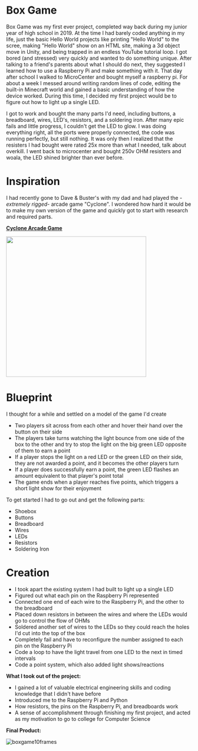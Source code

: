 # Box Game
Box Game was my first ever project, completed way back during my junior year of high school in 2019. At the time I had barely coded anything in my life, just the basic Hello World projects like printing "Hello World" to the scree, making "Hello World" show on an HTML site, making a 3d object move in Unity, and being trapped in an endless YouTube tutorial loop. I got bored (and stressed) very quickly and wanted to do something unique. After talking to a friend's parents about what I should do next, they suggested I learned how to use a Raspberry Pi and make something with it. That day after school I walked to MicroCenter and bought myself a raspberry pi. For about a week I messed around writing random lines of code, editing the built-in Minecraft world and gained a basic understanding of how the device worked. During this time, I decided my first project would be to figure out how to light up a single LED. 

I got to work and bought the many parts I'd need, including buttons, a breadboard, wires, LED's, resistors, and a soldering iron. After many epic fails and little progress, I couldn't get the LED to glow. I was doing everything right, all the ports were properly connected, the code was running perfectly, but still nothing. It was only then I realized that the resisters I had bought were rated 25x more than what I needed, talk about overkill. I went back to microcenter and bought 250v OHM resisters and woala, the LED shined brighter than ever before.

# Inspiration
I had recently gone to Dave & Buster's with my dad and had played the -*extremely rigged*- arcade game "Cyclone". I wondered how hard it would be to make my own version of the game and quickly got to start with research and required parts.

**[Cyclone Arcade Game](https://www.betson.com/amusement-products/cyclone/)**

<img src="https://user-images.githubusercontent.com/75161978/150029734-cc76dd88-059a-4117-aa4b-8dcea232e890.gif" width="380">

# Blueprint
I thought for a while and settled on a model of the game I'd create
- Two players sit across from each other and hover their hand over the button on their side
- The players take turns watching the light bounce from one side of the box to the other and try to stop the light on the big green LED opposite of them to earn a point
- If a player stops the light on a red LED or the green LED on their side, they are not awarded a point, and it becomes the other players turn
- If a player does successfully earn a point, the green LED flashes an amount equivalent to that player's point total
- The game ends when a player reaches five points, which triggers a short light show for their enjoyment

To get started I had to go out and get the following parts:
- Shoebox
- Buttons
- Breadboard
- Wires
- LEDs
- Resistors
- Soldering Iron


# Creation
- I took apart the existing system I had built to light up a single LED
- Figured out what each pin on the Raspberry Pi represented
- Connected one end of each wire to the Raspberry Pi, and the other to the breadboard
- Placed down resistors in between the wires and where the LEDs would go to control the flow of OHMs
- Soldered another set of wires to the LEDs so they could reach the holes I'd cut into the top of the box
- Completely fail and have to reconfigure the number assigned to each pin on the Raspberry Pi
- Code a loop to have the light travel from one LED to the next in timed intervals
- Code a point system, which also added light shows/reactions

**What I took out of the project:**
- I gained a lot of valuable electrical engineering skills and coding knowledge that I didn't have before
- Introduced me to the Raspberry Pi and Python
- How resistors, the pins on the Raspberry Pi, and breadboards work
- A sense of accomplishment through finishing my first project, and acted as my motivation to go to college for Computer Science

**Final Product:**

![boxgame10frames](https://user-images.githubusercontent.com/75161978/150026568-e0e3128b-62fe-46e0-8622-36bca743b56f.gif)
